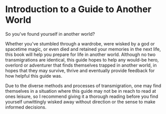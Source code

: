 # Introduction to a Guide to Another World

So you've found yourself in another world?

Whether you've stumbled through a wardrobe, were wisked by a god or spacetime magic, or even died and retained your memories in the next life, this book will help you prepare for life in another world. Although no two transmigrations are identical, this guide hopes to help any would-be hero, overlord or adventurer that finds themselves trapped in another world, in hopes that they may survive, thrive and eventually provide feedback for how helpful this guide was.

Due to the diverse methods and processes of transmigration, one may find themselves in a situation where this guide may not be in reach to read at ones leisure, so I recommend giving it a thorough reading before you find yourself unwittingly wisked away without direction or the sense to make informed decisions.

